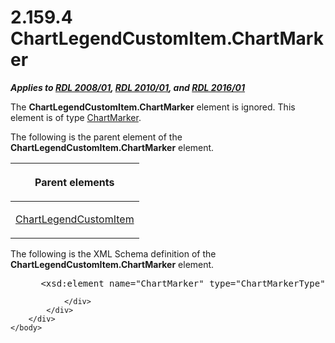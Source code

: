 <html dir="LTR" xmlns:mshelp="http://msdn.microsoft.com/mshelp" xmlns:ddue="http://ddue.schemas.microsoft.com/authoring/2003/5" xmlns:xlink="http://www.w3.org/1999/xlink" xmlns:tool="http://www.microsoft.com/tooltip">
    <head>
        <meta http-equiv="Content-Type" content="text/html; CHARSET=utf-8"></meta>
        <meta name="save" content="history"></meta>
        <title>2.159.4 ChartLegendCustomItem.ChartMarker</title>
        <xml>
            <mshelp:toctitle title="2.159.4 ChartLegendCustomItem.ChartMarker"></mshelp:toctitle>
            <mshelp:rltitle title="[MS-RDL]: ChartLegendCustomItem.ChartMarker"></mshelp:rltitle>
            <mshelp:keyword index="A" term="5034a502-570e-4206-bb7e-319daf33ac7f"></mshelp:keyword>
            <mshelp:attr name="DCSext.ContentType" value="open specification"></mshelp:attr>
            <mshelp:attr name="AssetID" value="5034a502-570e-4206-bb7e-319daf33ac7f"></mshelp:attr>
            <mshelp:attr name="TopicType" value="kbRef"></mshelp:attr>
            <mshelp:attr name="DCSext.Title" value="[MS-RDL]: ChartLegendCustomItem.ChartMarker" />
        </xml>
    </head>
    <body>
        <div id="header">
            <h1 class="heading">2.159.4 ChartLegendCustomItem.ChartMarker</h1>
        </div>
        <div id="mainSection">
            <div id="mainBody">
                <div id="allHistory" class="saveHistory"></div>
                <div id="sectionSection0" class="section" name="collapseableSection">
                    

<p><b><i>Applies to </i></b><a href="1e855f94-4617-47e4-b89e-0856c6cb420f.html"><b><i>RDL 2008/01</i></b></a><b><i>,
</i></b><a href="3428e690-a348-4ec7-8a6a-8efb42d2cdee.html"><b><i>RDL 2010/01</i></b></a><b><i>,
and </i></b><a href="52ce3983-2bfc-4e72-9359-42aaf5fe4509.html"><b><i>RDL 2016/01</i></b></a></p>

<p>The <b>ChartLegendCustomItem.ChartMarker</b> element is
ignored. This element is of type <a href="82987908-050f-4a6d-a8be-d6cc28a34d62.html">ChartMarker</a>.</p>

<p>The following is the parent element of the <b>ChartLegendCustomItem.ChartMarker</b>
element.</p>

<table>
 <thead>
  <tr>
   <th>
   <p>Parent elements</p>
   </th>
  </tr>
 </thead>
 <tr>
  <td>
  <p><a href="1fd4c1e5-6e69-4393-aa6b-397d0835b386.html">ChartLegendCustomItem</a></p>
  </td>
 </tr>
</table>

<p>The following is the XML Schema definition of the <b>ChartLegendCustomItem.ChartMarker</b>
element.           </p>

<dl>
<dd>
<div><pre> &lt;xsd:element name=&quot;ChartMarker&quot; type=&quot;ChartMarkerType&quot; minOccurs=&quot;0&quot; /&gt;
</pre></div>
</dd></dl>


                </div>
            </div>
        </div>
    </body>
</html>
